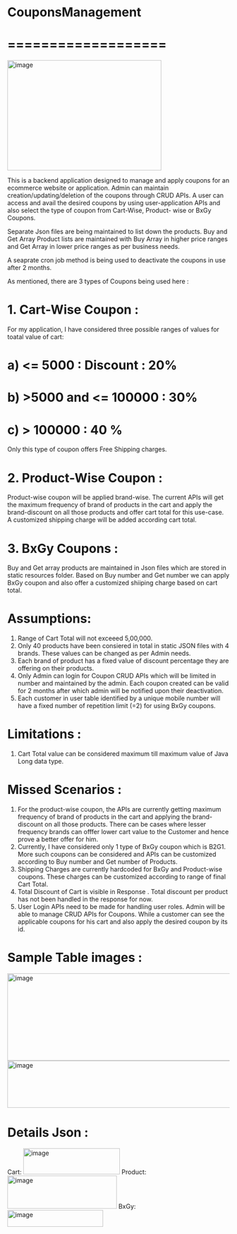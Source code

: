 # CouponsManagement
# ===================

<img width="349" height="250" alt="image" src="https://github.com/user-attachments/assets/841db419-cac0-434b-96ac-fd52f5ba7cb6" />

This is a backend application designed to manage and apply coupons for an ecommerce website or application. Admin can maintain creation/updating/deletion of the coupons through CRUD APIs. A user can access and avail the desired coupons by using user-application APIs and also select the type of coupon from Cart-Wise, Product- wise or BxGy Coupons.

Separate Json files are being maintained to list down the products. Buy and Get Array Product lists are maintained with Buy Array in higher price ranges and Get Array in lower price ranges as per business needs.

A seaprate cron job method is being used to deactivate the coupons in use after 2 months.

As mentioned, there are 3 types of Coupons being used here :

# 1. Cart-Wise Coupon :
For my application, I have considered three possible ranges of values for toatal value of cart:
# a) <= 5000 : Discount : 20%
# b) >5000 and <= 100000 : 30%
# c) > 100000 : 40 %

Only this type of coupon offers Free Shipping charges. 

# 2. Product-Wise Coupon :
Product-wise coupon will be applied brand-wise. The current APIs will get the maximum frequency of brand of products in the cart and apply the brand-discount on all those products and offer cart total for this use-case. A customized shipping charge will be added according cart total.

# 3. BxGy Coupons :
Buy and Get array products are maintained in Json files which are stored in static resources folder. Based on Buy number and Get number we can apply BxGy coupon and also offer a customized shiiping charge based on cart total. 

# Assumptions:
1. Range of Cart Total will not exceeed 5,00,000.
2. Only 40 products have been consiered in total in static JSON files with 4 brands. These values can be changed as per Admin needs.
3. Each brand of product has a fixed value of discount percentage they are offering on their products.
4. Only Admin can login for Coupon CRUD APIs which will be limited in number and maintained by the admin. Each coupon created can be valid for 2 months after which admin will be notified upon their deactivation.
5. Each customer in user table identified by a unique mobile number will have a fixed number of repetition limit (=2) for using BxGy coupons.

# Limitations :
1. Cart Total value can be considered maximum till maximum value of Java Long data type.

# Missed Scenarios :
1. For the product-wise coupon, the APIs are currently getting maximum frequency of brand of products in the cart and applying the brand-discount on all those products. There can be cases where lesser frequency brands can offfer lower cart value to the Customer and hence prove a better offer for him.
2. Currently, I have considered only 1 type of BxGy coupon which is B2G1. More such coupons can be considered and APIs can be customized according to Buy number and Get number of Products.
3. Shipping Charges are currently hardcoded for BxGy and Product-wise coupons. These charges can be customized according to range of final Cart Total.
4. Total Discount of Cart is visible in Response . Total discount per product has not been handled in the response for now.
5. User Login APIs need to be made for handling user roles. Admin will be able to manage CRUD APIs for Coupons. While a customer can see the applicable coupons for his cart and also apply the desired coupon by its id.

# Sample Table images :
<img width="722" height="198" alt="image" src="https://github.com/user-attachments/assets/69e8ed38-5c50-4d7a-9713-998fb71cd45a" />

<img width="527" height="107" alt="image" src="https://github.com/user-attachments/assets/64491343-19d8-4d36-a2b4-9c5175d0ede0" />


# Details Json : 
Cart:
<img width="219" height="59" alt="image" src="https://github.com/user-attachments/assets/a3bd3c9d-3b14-4290-999a-3dd63bd2f367" />
Product:
<img width="248" height="75" alt="image" src="https://github.com/user-attachments/assets/8747748e-4c77-4392-9a3e-6db38a35453e" />
BxGy:
<img width="217" height="38" alt="image" src="https://github.com/user-attachments/assets/5de3f12e-c5e3-4fca-b059-857f25f047bd" />




